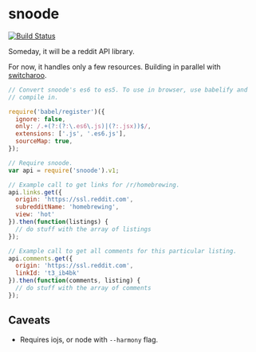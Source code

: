 snoode
======

[![Build Status](https://travis-ci.org/reddit/snoode.svg?branch=master)](https://travis-ci.org/reddit/snoode)

Someday, it will be a reddit API library.

For now, it handles only a few resources. Building in parallel with
[switcharoo](https://github.com/reddit/switcharoo).

```javascript
// Convert snoode's es6 to es5. To use in browser, use babelify and
// compile in.

require('babel/register')({
  ignore: false,
  only: /.+(?:(?:\.es6\.js)|(?:.jsx))$/,
  extensions: ['.js', '.es6.js'],
  sourceMap: true,
});

// Require snoode.
var api = require('snoode').v1;

// Example call to get links for /r/homebrewing.
api.links.get({
  origin: 'https://ssl.reddit.com',
  subredditName: 'homebrewing',
  view: 'hot'
}).then(function(listings) {
  // do stuff with the array of listings
});

// Example call to get all comments for this particular listing.
api.comments.get({
  origin: 'https://ssl.reddit.com',
  linkId: 't3_ib4bk'
}).then(function(comments, listing) {
  // do stuff with the array of comments
});
```

Caveats
------

* Requires iojs, or node with `--harmony` flag.
